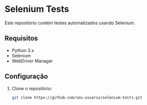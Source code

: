 # Selenium Tests

Este repositório contém testes automatizados usando Selenium.

## Requisitos
- Python 3.x
- Selenium
- WebDriver Manager

## Configuração
1. Clone o repositório:
   ```bash
   git clone https://github.com/seu-usuario/selenium-tests.git
